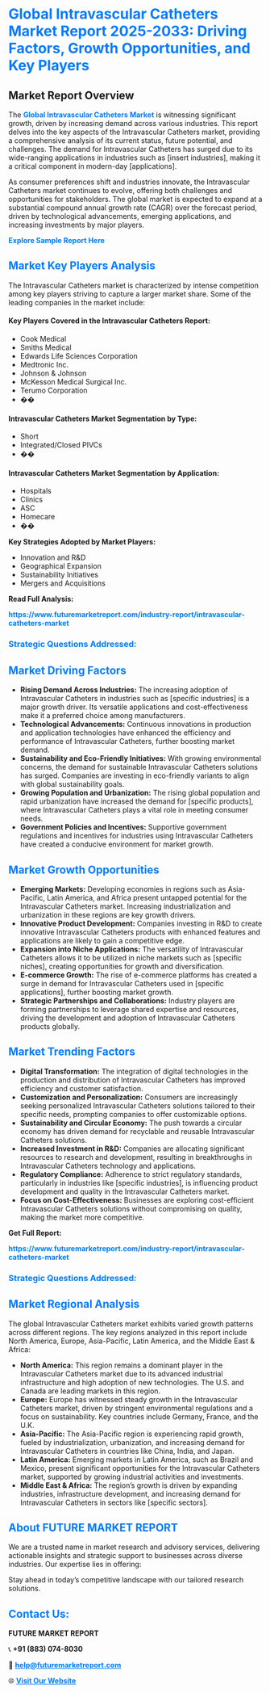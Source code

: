 <h1 style="color: #007BFF;">Global Intravascular Catheters Market Report 2025-2033: Driving Factors, Growth Opportunities, and Key Players</h1>

<section id="overview">
<h2>Market Report Overview</h2>
<p>The <a href="https://www.futuremarketreport.com/industry-report/intravascular-catheters-market" style="color: #007BFF; text-decoration: none;"><strong>Global Intravascular Catheters Market</strong></a> is witnessing significant growth, driven by increasing demand across various industries. This report delves into the key aspects of the Intravascular Catheters market, providing a comprehensive analysis of its current status, future potential, and challenges. The demand for Intravascular Catheters has surged due to its wide-ranging applications in industries such as [insert industries], making it a critical component in modern-day [applications].</p>
<p>As consumer preferences shift and industries innovate, the Intravascular Catheters market continues to evolve, offering both challenges and opportunities for stakeholders. The global market is expected to expand at a substantial compound annual growth rate (CAGR) over the forecast period, driven by technological advancements, emerging applications, and increasing investments by major players.</p>
</section>

<section id="overview">
<p><a href="https://www.futuremarketreport.com/request-sample/reportId=113524" style="color: #007BFF; text-decoration: none;"><strong>Explore Sample Report Here</strong></a></p>
</section>

<section id="key-players">
<h2 style="color: #007BFF;">Market Key Players Analysis</h2>
<p>The Intravascular Catheters market is characterized by intense competition among key players striving to capture a larger market share. Some of the leading companies in the market include:</p>
<h4>Key Players Covered in the Intravascular Catheters Report:</h4>
<ul><li>Cook Medical</li><li>Smiths Medical</li><li>Edwards Life Sciences Corporation</li><li>Medtronic Inc.</li><li>Johnson &amp; Johnson</li><li>McKesson Medical Surgical Inc.</li><li>Terumo Corporation</li><li>��</li></ul>
<h4>Intravascular Catheters Market Segmentation by Type:</h4>
<ul><li>Short</li><li>Integrated/Closed PIVCs</li><li>��</li></ul>

<h4>Intravascular Catheters Market Segmentation by Application:</h4>
<ul><li>Hospitals</li><li>Clinics</li><li>ASC</li><li>Homecare</li><li>��</li></ul>
<p><strong>Key Strategies Adopted by Market Players:</strong></p>
<ul>
<li>Innovation and R&D</li>
<li>Geographical Expansion</li>
<li>Sustainability Initiatives</li>
<li>Mergers and Acquisitions</li>
</ul>
</section>

<section>
<p><strong>Read Full Analysis: </strong></p><a href="https://www.futuremarketreport.com/industry-report/intravascular-catheters-market" style="color: #007BFF; text-decoration: none;"><strong>https://www.futuremarketreport.com/industry-report/intravascular-catheters-market</strong></a>
<h3 style="color: #007BFF;">Strategic Questions Addressed:</h3>
</section>

<section id="driving-factors">
<h2 style="color: #007BFF;">Market Driving Factors</h2>
<ul>
<li><strong>Rising Demand Across Industries:</strong> The increasing adoption of Intravascular Catheters in industries such as [specific industries] is a major growth driver. Its versatile applications and cost-effectiveness make it a preferred choice among manufacturers.</li>
<li><strong>Technological Advancements:</strong> Continuous innovations in production and application technologies have enhanced the efficiency and performance of Intravascular Catheters, further boosting market demand.</li>
<li><strong>Sustainability and Eco-Friendly Initiatives:</strong> With growing environmental concerns, the demand for sustainable Intravascular Catheters solutions has surged. Companies are investing in eco-friendly variants to align with global sustainability goals.</li>
<li><strong>Growing Population and Urbanization:</strong> The rising global population and rapid urbanization have increased the demand for [specific products], where Intravascular Catheters plays a vital role in meeting consumer needs.</li>
<li><strong>Government Policies and Incentives:</strong> Supportive government regulations and incentives for industries using Intravascular Catheters have created a conducive environment for market growth.</li>
</ul>
</section>

<section id="growth-opportunities">
<h2 style="color: #007BFF;">Market Growth Opportunities</h2>
<ul>
<li><strong>Emerging Markets:</strong> Developing economies in regions such as Asia-Pacific, Latin America, and Africa present untapped potential for the Intravascular Catheters market. Increasing industrialization and urbanization in these regions are key growth drivers.</li>
<li><strong>Innovative Product Development:</strong> Companies investing in R&D to create innovative Intravascular Catheters products with enhanced features and applications are likely to gain a competitive edge.</li>
<li><strong>Expansion into Niche Applications:</strong> The versatility of Intravascular Catheters allows it to be utilized in niche markets such as [specific niches], creating opportunities for growth and diversification.</li>
<li><strong>E-commerce Growth:</strong> The rise of e-commerce platforms has created a surge in demand for Intravascular Catheters used in [specific applications], further boosting market growth.</li>
<li><strong>Strategic Partnerships and Collaborations:</strong> Industry players are forming partnerships to leverage shared expertise and resources, driving the development and adoption of Intravascular Catheters products globally.</li>
</ul>
</section>

<section id="trending-factors">
<h2 style="color: #007BFF;">Market Trending Factors</h2>
<ul>
<li><strong>Digital Transformation:</strong> The integration of digital technologies in the production and distribution of Intravascular Catheters has improved efficiency and customer satisfaction.</li>
<li><strong>Customization and Personalization:</strong> Consumers are increasingly seeking personalized Intravascular Catheters solutions tailored to their specific needs, prompting companies to offer customizable options.</li>
<li><strong>Sustainability and Circular Economy:</strong> The push towards a circular economy has driven demand for recyclable and reusable Intravascular Catheters solutions.</li>
<li><strong>Increased Investment in R&D:</strong> Companies are allocating significant resources to research and development, resulting in breakthroughs in Intravascular Catheters technology and applications.</li>
<li><strong>Regulatory Compliance:</strong> Adherence to strict regulatory standards, particularly in industries like [specific industries], is influencing product development and quality in the Intravascular Catheters market.</li>
<li><strong>Focus on Cost-Effectiveness:</strong> Businesses are exploring cost-efficient Intravascular Catheters solutions without compromising on quality, making the market more competitive.</li>
</ul>
</section>

<section>
<p><strong>Get Full Report: </strong></p><a href="https://www.futuremarketreport.com/industry-report/intravascular-catheters-market" style="color: #007BFF; text-decoration: none;"><strong>https://www.futuremarketreport.com/industry-report/intravascular-catheters-market</strong></a>
<h3 style="color: #007BFF;">Strategic Questions Addressed:</h3>
</section>


<section id="regional-analysis">
<h2 style="color: #007BFF;">Market Regional Analysis</h2>
<p>The global Intravascular Catheters market exhibits varied growth patterns across different regions. The key regions analyzed in this report include North America, Europe, Asia-Pacific, Latin America, and the Middle East & Africa:</p>
<ul>
<li><strong>North America:</strong> This region remains a dominant player in the Intravascular Catheters market due to its advanced industrial infrastructure and high adoption of new technologies. The U.S. and Canada are leading markets in this region.</li>
<li><strong>Europe:</strong> Europe has witnessed steady growth in the Intravascular Catheters market, driven by stringent environmental regulations and a focus on sustainability. Key countries include Germany, France, and the U.K.</li>
<li><strong>Asia-Pacific:</strong> The Asia-Pacific region is experiencing rapid growth, fueled by industrialization, urbanization, and increasing demand for Intravascular Catheters in countries like China, India, and Japan.</li>
<li><strong>Latin America:</strong> Emerging markets in Latin America, such as Brazil and Mexico, present significant opportunities for the Intravascular Catheters market, supported by growing industrial activities and investments.</li>
<li><strong>Middle East & Africa:</strong> The region’s growth is driven by expanding industries, infrastructure development, and increasing demand for Intravascular Catheters in sectors like [specific sectors].</li>
</ul>
</section>

<footer>
<h2 style="color: #007BFF;">About FUTURE MARKET REPORT</h2>
<p>We are a trusted name in market research and advisory services, delivering actionable insights and strategic support to businesses across diverse industries. Our expertise lies in offering:</p>

<p>Stay ahead in today’s competitive landscape with our tailored research solutions.</p>

<h2 style="color: #007BFF;">Contact Us:</h2>
<p><strong>FUTURE MARKET REPORT</strong></p>
<p>📞 <strong>+91 (883) 074-8030</strong></p>
<p>📧 <strong><a href="mailto:help@futuremarketreport.com" style="color: #007BFF;">help@futuremarketreport.com</a></strong></p>
<p>🌐 <strong><a href="https://www.futuremarketreport.com/" style="color: #007BFF;">Visit Our Website</a></strong></p>
</footer>